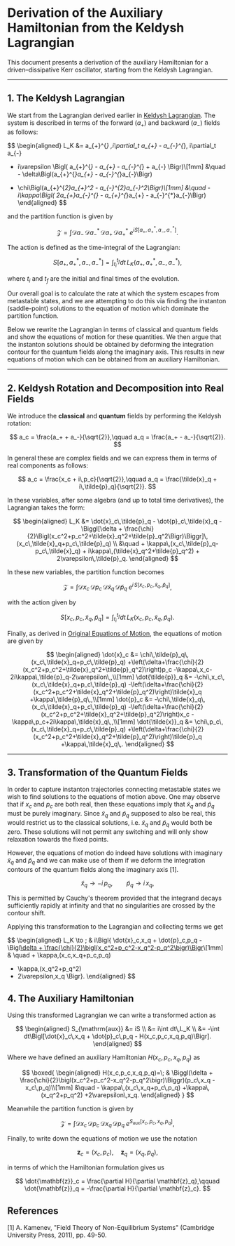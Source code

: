 # Derivation of the Auxiliary Hamiltonian from the Keldysh Lagrangian

This document presents a derivation of the auxiliary Hamiltonian for a driven–dissipative Kerr oscillator, starting from the Keldysh Lagrangian.

---

## 1. The Keldysh Lagrangian

We start from the Lagrangian derived earlier in [Keldysh Lagrangian](KeldyshLagrangian.md). The system is described in terms of the forward ($a_+$) and backward ($a_-$) fields as follows:

$$
\begin{aligned}
L_K &= a_{+}^{*} \,i\partial_t a_{+} - a_{-}^{*}\, i\partial_t a_{-}
+ i\varepsilon \Bigl( a_{+}^{*} - a_{+} - a_{-}^{*} + a_{-} \Bigr)\\[1mm]
&\quad - \delta\Bigl(a_{+}^{*}a_{+} - a_{-}^{*}a_{-}\Bigr)
- \chi\Bigl(a_{+}^{*2}a_{+}^2 - a_{-}^{*2}a_{-}^2\Bigr)\\[1mm]
&\quad - i\kappa\Bigl( 2a_{+}a_{-}^{*} - a_{+}^{*}a_{+} - a_{-}^{*}a_{-}\Bigr)
\end{aligned}
$$

and the partition function is given by

$$
\mathcal{Z} = \int \mathcal{D}a_{-}\,\mathcal{D}a_{-}^{*}\,\mathcal{D}a_{+}\,\mathcal{D}a_{+}^{*}\;e^{iS[a_+,a_+^*,a_-,a_-^*]}.
$$

The action is defined as the time-integral of the Lagrangian:

$$
S[a_+,a_+^*,a_-,a_-^*] = \int_{t_i}^{t_f} dt\, L_K(a_+,a_+^*,a_-,a_-^*),
$$

where $t_i$ and $t_f$ are the initial and final times of the evolution.

Our overall goal is to calculate the rate at which the system escapes from metastable states, and we are attempting to do this via finding the instanton (saddle-point) solutions to the equation of motion which dominate the partition function.

Below we rewrite the Lagrangian in terms of classical and quantum fields and show the equations of motion for these quantities. We then argue that the instanton solutions should be obtained by deforming the integration contour for the quantum fields along the imaginary axis. This results in new equations of motion which can be obtained from an auxiliary Hamiltonian.

---

## 2. Keldysh Rotation and Decomposition into Real Fields

We introduce the **classical** and **quantum** fields by performing the Keldysh rotation:

$$
a_c = \frac{a_+ + a_-}{\sqrt{2}},\qquad
a_q = \frac{a_+ - a_-}{\sqrt{2}}.
$$

In general these are complex fields and we can express them in terms of real components as follows:

$$
a_c = \frac{x_c + i\,p_c}{\sqrt{2}},\qquad
a_q = \frac{\tilde{x}_q + i\,\tilde{p}_q}{\sqrt{2}}.
$$

In these variables, after some algebra (and up to total time derivatives), the Lagrangian takes the form:

$$
\begin{aligned}
L_K &= \dot{x}_c\,\tilde{p}_q - \dot{p}_c\,\tilde{x}_q -\Biggl[\delta + \frac{\chi}{2}\Bigl(x_c^2+p_c^2+\tilde{x}_q^2+\tilde{p}_q^2\Bigr)\Biggr]\,(x_c\,\tilde{x}_q+p_c\,\tilde{p}_q) \\
&\quad + \kappa\,(x_c\,\tilde{p}_q-p_c\,\tilde{x}_q) + i\kappa\,(\tilde{x}_q^2+\tilde{p}_q^2) + 2\varepsilon\,\tilde{p}_q.
\end{aligned}
$$

In these new variables, the partition function becomes

$$
\mathcal{Z} = \int \mathcal{D}x_c\,\mathcal{D}p_c\,\mathcal{D}\tilde{x}_q\,\mathcal{D}\tilde{p}_q \; e^{i\,S[x_c,p_c,\tilde{x}_q,\tilde{p}_q]},
$$

with the action given by

$$
S[x_c,p_c,\tilde{x}_q,\tilde{p}_q] = \int_{t_i}^{t_f} dt\, L_K(x_c,p_c,\tilde{x}_q,\tilde{p}_q).
$$


Finally, as derived in [Original Equations of Motion](OriginalEom.md), the equations of motion are given by

$$
\begin{aligned}
\dot{x}_c &= \chi\,\tilde{p}_q\,(x_c\,\tilde{x}_q+p_c\,\tilde{p}_q)
+\left(\delta+\frac{\chi}{2}(x_c^2+p_c^2+\tilde{x}_q^2+\tilde{p}_q^2)\right)p_c
-\kappa\,x_c-2i\kappa\,\tilde{p}_q-2\varepsilon\,,\\[1mm]
\dot{\tilde{p}}_q &= -\chi\,x_c\,(x_c\,\tilde{x}_q+p_c\,\tilde{p}_q)
-\left(\delta+\frac{\chi}{2}(x_c^2+p_c^2+\tilde{x}_q^2+\tilde{p}_q^2)\right)\tilde{x}_q
+\kappa\,\tilde{p}_q\,,\\[1mm]
\dot{p}_c &= -\chi\,\tilde{x}_q\,(x_c\,\tilde{x}_q+p_c\,\tilde{p}_q)
-\left(\delta+\frac{\chi}{2}(x_c^2+p_c^2+\tilde{x}_q^2+\tilde{p}_q^2)\right)x_c
-\kappa\,p_c+2i\kappa\,\tilde{x}_q\,,\\[1mm]
\dot{\tilde{x}}_q &= \chi\,p_c\,(x_c\,\tilde{x}_q+p_c\,\tilde{p}_q)
+\left(\delta+\frac{\chi}{2}(x_c^2+p_c^2+\tilde{x}_q^2+\tilde{p}_q^2)\right)\tilde{p}_q
+\kappa\,\tilde{x}_q\,.
\end{aligned}
$$

---

## 3. Transformation of the Quantum Fields

In order to capture instanton trajectories connecting metastable states we wish to find solutions to the equations of motion above. One may observe that if $x_c$ and $p_c$ are both real, then these equations imply that $\tilde{x}_q$ and $\tilde{p}_q$ must be purely imaginary. Since $\tilde{x}_q$ and $\tilde{p}_q$ supposed to also be real, this would restrict us to the classical solutions, i.e. $\tilde{x}_q$ and $\tilde{p}_q$ would both be zero. These solutions will not permit any switching and will only show relaxation towards the fixed points.

However, the equations of motion do indeed have solutions with imaginary $\tilde{x}_q$ and $\tilde{p}_q$ and we can make use of them if we deform the integration contours of the quantum fields along the imaginary axis [1].

$$
\tilde{x}_q \to -i\,p_q,\qquad \tilde{p}_q \to i\,x_q,
$$

This is permitted by Cauchy's theorem provided that the integrand decays sufficiently rapidly at infinity and that no singularities are crossed by the contour shift.

Applying this transformation to the Lagrangian and collecting terms we get

$$
\begin{aligned}
L_K \to \; & i\Bigl\{ \dot{x}_c\,x_q + \dot{p}_c\,p_q - \Bigl[\delta + \frac{\chi}{2}\bigl(x_c^2+p_c^2-x_q^2-p_q^2\bigr)\Bigr](p_c\,x_q-x_c\,p_q)\\[1mm]
& \quad + \kappa\,(x_c\,x_q+p_c\,p_q)
- \kappa\,(x_q^2+p_q^2)
- 2\varepsilon\,x_q \Bigr\}.
\end{aligned}
$$


## 4. The Auxiliary Hamiltonian

Using this transformed Lagrangian we can write a transformed action as

$$
\begin{aligned}
S_{\mathrm{aux}} &= iS \\
&= i\int dt\,L_K \\
&= -\int dt\Bigl[\dot{x}_c\,x_q + \dot{p}_c\,p_q - H(x_c,p_c,x_q,p_q)\Bigr].
\end{aligned}
$$

Where we have defined an auxiliary Hamiltonian $H(x_c,p_c,x_q,p_q)$ as

$$
\boxed{
\begin{aligned}
H(x_c,p_c,x_q,p_q)=\; & \Biggl(\delta + \frac{\chi}{2}\bigl(x_c^2+p_c^2-x_q^2-p_q^2\bigr)\Biggr)(p_c\,x_q - x_c\,p_q)\\[1mm]
&\quad - \kappa\,(x_c\,x_q+p_c\,p_q)
+\kappa\,(x_q^2+p_q^2)
+2\varepsilon\,x_q.
\end{aligned}
}
$$

Meanwhile the partition function is given by

$$
\mathcal{Z} = \int \mathcal{D}x_c\,\mathcal{D}p_c\,\mathcal{D}x_q\,\mathcal{D}p_q \; e^{S_{\mathrm{aux}}[x_c,p_c,x_q,p_q]},
$$


Finally, to write down the equations of motion we use the notation

$$
\mathbf{z}_c=(x_c,p_c),\quad \mathbf{z}_q=(x_q,p_q),
$$

in terms of which the Hamiltonian formulation gives us

$$
\dot{\mathbf{z}}_c = \frac{\partial H}{\partial \mathbf{z}_q},\qquad
\dot{\mathbf{z}}_q = -\frac{\partial H}{\partial \mathbf{z}_c}.
$$

## References

[1] A. Kamenev, "Field Theory of Non-Equilibrium Systems" (Cambridge University Press, 2011), pp. 49-50.